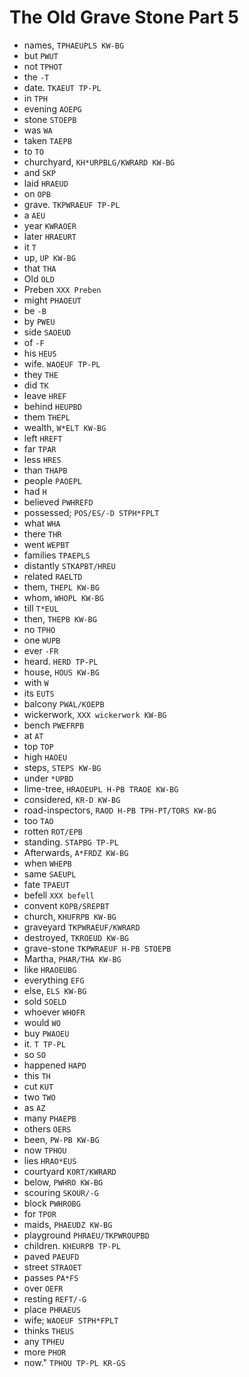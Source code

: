 # The Old Grave Stone Part 5

* names, `TPHAEUPLS KW-BG`
* but `PWUT`
* not `TPHOT`
* the `-T`
* date. `TKAEUT TP-PL`
* in `TPH`
* evening `AOEPG`
* stone `STOEPB`
* was `WA`
* taken `TAEPB`
* to `TO`
* churchyard, `KH*URPBLG/KWRARD KW-BG`
* and `SKP`
* laid `HRAEUD`
* on `OPB`
* grave. `TKPWRAEUF TP-PL`
* a `AEU`
* year `KWRAOER`
* later `HRAEURT`
* it `T`
* up, `UP KW-BG`
* that `THA`
* Old `OLD`
* Preben `XXX Preben`
* might `PHAOEUT`
* be `-B`
* by `PWEU`
* side `SAOEUD`
* of `-F`
* his `HEUS`
* wife. `WAOEUF TP-PL`
* they `THE`
* did `TK`
* leave `HREF`
* behind `HEUPBD`
* them `THEPL`
* wealth, `W*ELT KW-BG`
* left `HREFT`
* far `TPAR`
* less `HRES`
* than `THAPB`
* people `PAOEPL`
* had `H`
* believed `PWHREFD`
* possessed; `POS/ES/-D STPH*FPLT`
* what `WHA`
* there `THR`
* went `WEPBT`
* families `TPAEPLS`
* distantly `STKAPBT/HREU`
* related `RAELTD`
* them, `THEPL KW-BG`
* whom, `WHOPL KW-BG`
* till `T*EUL`
* then, `THEPB KW-BG`
* no `TPHO`
* one `WUPB`
* ever `-FR`
* heard. `HERD TP-PL`
* house, `HOUS KW-BG`
* with `W`
* its `EUTS`
* balcony `PWAL/KOEPB`
* wickerwork, `XXX wickerwork KW-BG`
* bench `PWEFRPB`
* at `AT`
* top `TOP`
* high `HAOEU`
* steps, `STEPS KW-BG`
* under `*UPBD`
* lime-tree, `HRAOEUPL H-PB TRAOE KW-BG`
* considered, `KR-D KW-BG`
* road-inspectors, `RAOD H-PB TPH-PT/TORS KW-BG`
* too `TAO`
* rotten `ROT/EPB`
* standing. `STAPBG TP-PL`
* Afterwards, `A*FRDZ KW-BG`
* when `WHEPB`
* same `SAEUPL`
* fate `TPAEUT`
* befell `XXX befell`
* convent `KOPB/SREPBT`
* church, `KHUFRPB KW-BG`
* graveyard `TKPWRAEUF/KWRARD`
* destroyed, `TKROEUD KW-BG`
* grave-stone `TKPWRAEUF H-PB STOEPB`
* Martha, `PHAR/THA KW-BG`
* like `HRAOEUBG`
* everything `EFG`
* else, `ELS KW-BG`
* sold `SOELD`
* whoever `WHOFR`
* would `WO`
* buy `PWAOEU`
* it. `T TP-PL`
* so `SO`
* happened `HAPD`
* this `TH`
* cut `KUT`
* two `TWO`
* as `AZ`
* many `PHAEPB`
* others `OERS`
* been, `PW-PB KW-BG`
* now `TPHOU`
* lies `HRAO*EUS`
* courtyard `KORT/KWRARD`
* below, `PWHRO KW-BG`
* scouring `SKOUR/-G`
* block `PWHROBG`
* for `TPOR`
* maids, `PHAEUDZ KW-BG`
* playground `PHRAEU/TKPWROUPBD`
* children. `KHEURPB TP-PL`
* paved `PAEUFD`
* street `STRAOET`
* passes `PA*FS`
* over `OEFR`
* resting `REFT/-G`
* place `PHRAEUS`
* wife; `WAOEUF STPH*FPLT`
* thinks `THEUS`
* any `TPHEU`
* more `PHOR`
* now." `TPHOU TP-PL KR-GS`
